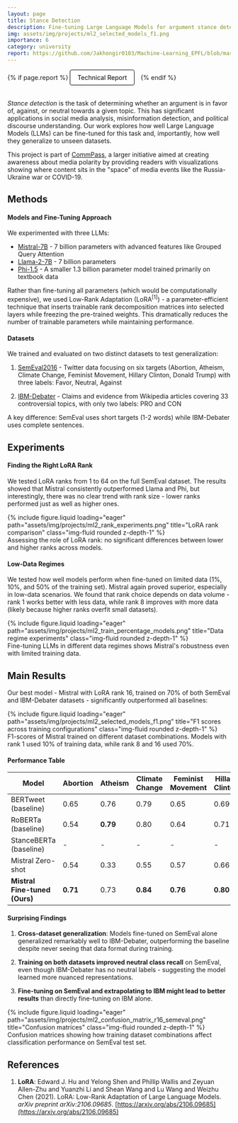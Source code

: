 ```yaml
---
layout: page
title: Stance Detection
description: Fine-tuning Large Language Models for argument stance detection in unseen domains
img: assets/img/projects/ml2_selected_models_f1.png
importance: 6
category: university
report: https://github.com/Jakhongir0103/Machine-Learning_EPFL/blob/master/projects/project2/project2_report.pdf
---
```


<!-- Project Links/Buttons -->
<div class="links" style="margin-bottom: 2rem;">
  {% if page.report %}
    <a href="{{ page.report }}" class="btn btn-primary btn-sm" role="button" target="_blank" style="background-color: white !important; border: 1px solid black !important; color: black !important; padding: 8px 16px; border-radius: 4px; text-decoration: none; display: inline-block; margin-right: 10px; box-shadow: 0 2px 4px rgba(0,0,0,0.1);">
      <i class="fas fa-file-pdf"></i> Technical Report
    </a>
  {% endif %}
</div>

*Stance detection* is the task of determining whether an argument is in favor of, against, or neutral towards a given topic. This has significant applications in social media analysis, misinformation detection, and political discourse understanding. Our work explores how well Large Language Models (LLMs) can be fine-tuned for this task and, importantly, how well they generalize to unseen datasets.

This project is part of [CommPass](https://www.media-initiative.ch/project/commpass/), a larger initiative aimed at creating awareness about media polarity by providing readers with visualizations showing where content sits in the "space" of media events like the Russia-Ukraine war or COVID-19.

## Methods

#### Models and Fine-Tuning Approach

We experimented with three LLMs:
- [Mistral-7B](https://huggingface.co/mistralai/Mistral-7B-Instruct-v0.1) - 7 billion parameters with advanced features like Grouped Query Attention
- [Llama-2-7B](https://huggingface.co/meta-llama/Llama-2-7b) - 7 billion parameters 
- [Phi-1.5](https://huggingface.co/microsoft/phi-1_5) - A smaller 1.3 billion parameter model trained primarily on textbook data

Rather than fine-tuning all parameters (which would be computationally expensive), we used Low-Rank Adaptation (LoRA$^{[1]}$) - a parameter-efficient technique that inserts trainable rank decomposition matrices into selected layers while freezing the pre-trained weights. This dramatically reduces the number of trainable parameters while maintaining performance.

#### Datasets

We trained and evaluated on two distinct datasets to test generalization:

1. [SemEval2016](https://www.saifmohammad.com/WebPages/StanceDataset.htm) - Twitter data focusing on six targets (Abortion, Atheism, Climate Change, Feminist Movement, Hillary Clinton, Donald Trump) with three labels: Favor, Neutral, Against

2. [IBM-Debater](https://research.ibm.com/haifa/dept/vst/debating_data.shtml) - Claims and evidence from Wikipedia articles covering 33 controversial topics, with only two labels: PRO and CON

A key difference: SemEval uses short targets (1-2 words) while IBM-Debater uses complete sentences.

## Experiments

#### Finding the Right LoRA Rank

We tested LoRA ranks from 1 to 64 on the full SemEval dataset. The results showed that Mistral consistently outperformed Llama and Phi, but interestingly, there was no clear trend with rank size - lower ranks performed just as well as higher ones.

<div class="row">
    <div class="col-sm-8 mt-3 mt-md-0">
        {% include figure.liquid loading="eager" path="assets/img/projects/ml2_rank_experiments.png" title="LoRA rank comparison" class="img-fluid rounded z-depth-1" %}
    </div>
</div>
<div class="caption">
    Assessing the role of LoRA rank: no significant differences between lower and higher ranks across models.
</div>

#### Low-Data Regimes

We tested how well models perform when fine-tuned on limited data (1%, 10%, and 50% of the training set). Mistral again proved superior, especially in low-data scenarios. We found that rank choice depends on data volume - rank 1 works better with less data, while rank 8 improves with more data (likely because higher ranks overfit small datasets).

<div class="row">
    <div class="col-sm-8 mt-3 mt-md-0">
        {% include figure.liquid loading="eager" path="assets/img/projects/ml2_train_percentage_models.png" title="Data regime experiments" class="img-fluid rounded z-depth-1" %}
    </div>
</div>
<div class="caption">
    Fine-tuning LLMs in different data regimes shows Mistral's robustness even with limited training data.
</div>

## Main Results

Our best model - Mistral with LoRA rank 16, trained on 70% of both SemEval and IBM-Debater datasets - significantly outperformed all baselines:

<div class="row">
    <div class="col-sm-10 mt-3 mt-md-0">
        {% include figure.liquid loading="eager" path="assets/img/projects/ml2_selected_models_f1.png" title="F1 scores across training configurations" class="img-fluid rounded z-depth-1" %}
    </div>
</div>
<div class="caption">
    F1-scores of Mistral trained on different dataset combinations. Models with rank 1 used 10% of training data, while rank 8 and 16 used 70%.
</div>

#### Performance Table

<table
  data-toggle="table"
  class="table table-bordered table-hover text-center align-middle"
>
  <thead>
    <tr>
      <th>Model</th>
      <th>Abortion</th>
      <th>Atheism</th>
      <th>Climate Change</th>
      <th>Feminist Movement</th>
      <th>Hillary Clinton</th>
      <th>SemEval (avg)</th>
      <th>IBM (avg)</th>
    </tr>
  </thead>
  <tbody>
    <tr>
      <td>BERTweet (baseline)</td>
      <td>0.65</td>
      <td>0.76</td>
      <td>0.79</td>
      <td>0.65</td>
      <td>0.69</td>
      <td>0.70</td>
      <td>-</td>
    </tr>
    <tr>
      <td>RoBERTa (baseline)</td>
      <td>0.54</td>
      <td><b>0.79</b></td>
      <td>0.80</td>
      <td>0.64</td>
      <td>0.71</td>
      <td>0.68</td>
      <td>-</td>
    </tr>
    <tr>
      <td>StanceBERTa (baseline)</td>
      <td>-</td>
      <td>-</td>
      <td>-</td>
      <td>-</td>
      <td>-</td>
      <td>-</td>
      <td>0.61</td>
    </tr>
    <tr>
      <td>Mistral Zero-shot</td>
      <td>0.54</td>
      <td>0.33</td>
      <td>0.55</td>
      <td>0.57</td>
      <td>0.66</td>
      <td>0.54</td>
      <td>0.44</td>
    </tr>
    <tr>
      <td><b>Mistral Fine-tuned (Ours)</b></td>
      <td><b>0.71</b></td>
      <td>0.73</td>
      <td><b>0.84</b></td>
      <td><b>0.76</b></td>
      <td><b>0.80</b></td>
      <td><b>0.76</b></td>
      <td><b>0.92</b></td>
    </tr>
  </tbody>
</table>

<p></p>

#### Surprising Findings

1. **Cross-dataset generalization**: Models fine-tuned on SemEval alone generalized remarkably well to IBM-Debater, outperforming the baseline despite never seeing that data format during training.

2. **Training on both datasets improved neutral class recall** on SemEval, even though IBM-Debater has no neutral labels - suggesting the model learned more nuanced representations.

3. **Fine-tuning on SemEval and extrapolating to IBM might lead to better results** than directly fine-tuning on IBM alone.

<div class="row">
    <div class="col-sm-10 mt-3 mt-md-0">
        {% include figure.liquid loading="eager" path="assets/img/projects/ml2_confusion_matrix_r16_semeval.png" title="Confusion matrices" class="img-fluid rounded z-depth-1" %}
    </div>
</div>
<div class="caption">
    Confusion matrices showing how training dataset combinations affect classification performance on SemEval test set.
</div>

## References

1. **LoRA**: Edward J. Hu and Yelong Shen and Phillip Wallis and Zeyuan Allen-Zhu and Yuanzhi Li and Shean Wang and Lu Wang and Weizhu Chen (2021). LoRA: Low-Rank Adaptation of Large Language Models. *arXiv preprint arXiv:2106.09685*. [https://arxiv.org/abs/2106.09685](https://arxiv.org/abs/2106.09685)